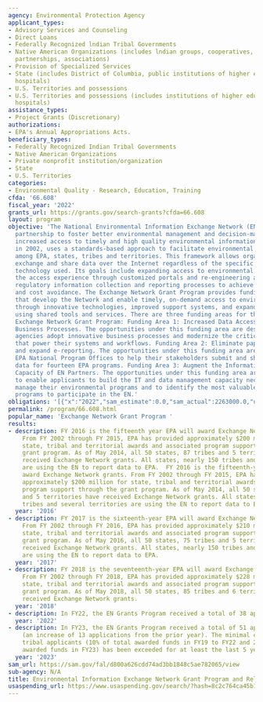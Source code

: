 ```yaml
---
agency: Environmental Protection Agency
applicant_types:
- Advisory Services and Counseling
- Direct Loans
- Federally Recognized lndian Tribal Governments
- Native American Organizations (includes lndian groups, cooperatives, corporations,
  partnerships, associations)
- Provision of Specialized Services
- State (includes District of Columbia, public institutions of higher education and
  hospitals)
- U.S. Territories and possessions
- U.S. Territories and possessions (includes institutions of higher education and
  hospitals)
assistance_types:
- Project Grants (Discretionary)
authorizations:
- EPA's Annual Appropriations Acts.
beneficiary_types:
- Federally Recognized Indian Tribal Governments
- Native American Organizations
- Private nonprofit institution/organization
- State
- U.S. Territories
categories:
- Environmental Quality - Research, Education, Training
cfda: '66.608'
fiscal_year: '2022'
grants_url: https://grants.gov/search-grants?cfda=66.608
layout: program
objective: 'The National Environmental Information Exchange Network (EN) is an inter-governmental
  partnership to foster better environmental management and decision-making through
  increased access to timely and high quality environmental information. The EN, launched
  in 2002, uses a standards-based approach to facilitate environmental data sharing
  among EPA, states, tribes and territories. This framework allows organizations to
  exchange and share data over the Internet regardless of the specific information
  technology used. Its goals include expanding access to environmental data, personalizing
  the access experience through customized portals and re-engineering and streamlining
  regulatory information collection and reporting processes to achieve burden reduction
  and cost avoidance. The Exchange Network Grant Program provides funding for projects
  that develop the Network and enable timely, on-demand access to environmental data
  through innovative technologies, improved support systems, and expanded collaboration
  using shared tools and services. There are three funding areas for the FY 2023 EPA
  Exchange Network Grant Program: Funding Area 1: Increased Data Access and Innovative
  Business Processes. The opportunities under this funding area are designed to help
  agencies adopt innovative business processes and modernize the critical data services
  that power their systems and workflows. Funding Area 2: Eliminate paper submittals
  and expand e-reporting. The opportunities under this funding area are designed by
  EPA National Program Offices to help their stakeholders submit and share programmatic
  data for fourteen EPA programs. Funding Area 3: Augment the Information Management
  Capacity of EN Partners. The opportunities under this funding area are designed
  to enable applicants to build the IT and data management capacity necessary to effectively
  manage their environmental programs and to identify the most valuable ways for their
  programs to participate in the EN.'
obligations: '[{"x":"2022","sam_estimate":0.0,"sam_actual":2263000.0,"usa_spending_actual":2968290.0},{"x":"2023","sam_estimate":10336000.0,"sam_actual":0.0,"usa_spending_actual":6326513.0},{"x":"2024","sam_estimate":15000000.0,"sam_actual":0.0,"usa_spending_actual":10457714.0}]'
permalink: /program/66.608.html
popular_name: 'Exchange Network Grant Program '
results:
- description: FY 2016 is the fifteenth year EPA will award Exchange Network grants.
    From FY 2002 through FY 2015, EPA has provided approximately $200 million for
    state, tribal and territorial awards and associated program support through the
    grant program. As of May 2014, all 50 states, 87 tribes and 5 territories have
    received Exchange Network grants. All states, nearly 150 tribes and several territories
    are using the EN to report data to EPA.  FY 2016 is the fifteenth-year EPA will
    award Exchange Network grants. From FY 2002 through FY 2015, EPA has provided
    approximately $200 million for state, tribal and territorial awards and associated
    program support through the grant program. As of May 2014, all 50 states, 75 tribes
    and 5 territories have received Exchange Network grants. All states, nearly 150
    tribes and several territories are using the EN to report data to EPA.
  year: '2016'
- description: FY 2017 is the sixteenth-year EPA will award Exchange Network grants.
    From FY 2002 through FY 2016, EPA has provided approximately $210 million for
    state, tribal and territorial awards and associated program support through the
    grant program. As of May 2016, all 50 states, 75 tribes and 5 territories have
    received Exchange Network grants. All states, nearly 150 tribes and several territories
    are using the EN to report data to EPA.
  year: '2017'
- description: FY 2018 is the seventeenth-year EPA will award Exchange Network grants.
    From FY 2002 through FY 2018, EPA has provided approximately $228 million for
    state, tribal and territorial awards and associated program support through the
    grant program. As of May 2018, all 50 states, 85 tribes and 6 territories have
    received Exchange Network grants.
  year: '2018'
- description: In FY22, the EN Grants Program received a total of 38 applications.
  year: '2022'
- description: In FY23, the EN Grants Program received a total of 51 applications
    (an increase of 13 applications from the prior year). The minimal commitment to
    tribal applicants (10% of total awarded funds in FY19 to FY22 and 20% of total
    awarded funds in FY23) has been exceeded for at least the last 5 years.
  year: '2023'
sam_url: https://sam.gov/fal/d800a626cdd74ad3bb1848c5ae782065/view
sub-agency: N/A
title: Environmental Information Exchange Network Grant Program and Related Assistance
usaspending_url: https://www.usaspending.gov/search/?hash=8c2c764ca45b1b8c38f7949e29423a95
---
```

